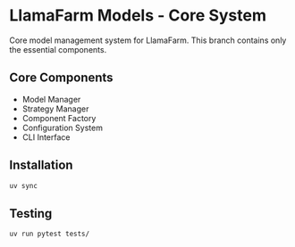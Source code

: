 # LlamaFarm Models - Core System

Core model management system for LlamaFarm. This branch contains only the essential components.

## Core Components

- Model Manager
- Strategy Manager  
- Component Factory
- Configuration System
- CLI Interface

## Installation

```bash
uv sync
```

## Testing

```bash
uv run pytest tests/
```